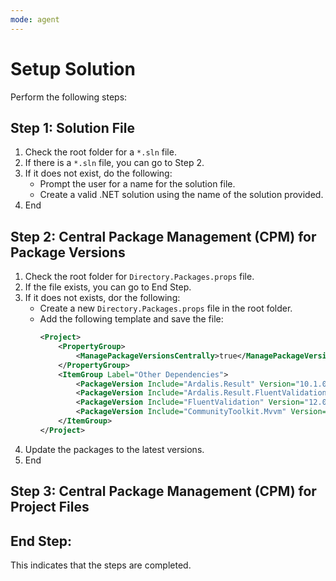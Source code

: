 ```yaml
---
mode: agent
---
```

# Setup Solution

Perform the following steps:

## Step 1: Solution File

1. Check the root folder for a `*.sln` file. 
2. If there is a `*.sln` file, you can go to Step 2.
3. If it does not exist, do the following:
    - Prompt the user for a name for the solution file.
    - Create a valid .NET solution using the name of the solution provided.
4. End

## Step 2: Central Package Management (CPM) for Package Versions

1. Check the root folder for `Directory.Packages.props` file.
2. If the file exists, you can go to End Step.
3. If it does not exists, dor the following:
    - Create a new `Directory.Packages.props` file in the root folder.
    - Add the following template and save the file:
        ```xml
        <Project>
            <PropertyGroup>
                <ManagePackageVersionsCentrally>true</ManagePackageVersionsCentrally>
            </PropertyGroup>
            <ItemGroup Label="Other Dependencies">
                <PackageVersion Include="Ardalis.Result" Version="10.1.0" />
                <PackageVersion Include="Ardalis.Result.FluentValidation" Version="10.1.0" />
                <PackageVersion Include="FluentValidation" Version="12.0.0" />
                <PackageVersion Include="CommunityToolkit.Mvvm" Version="8.4.0" />
            </ItemGroup>
        </Project>
        ```
4. Update the packages to the latest versions.
5. End

## Step 3: Central Package Management (CPM) for Project Files


## End Step:
This indicates that the steps are completed.